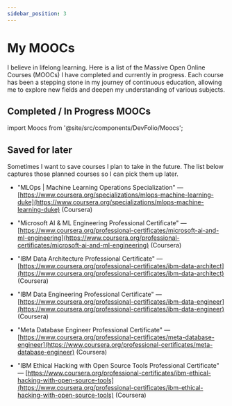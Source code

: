 ```yaml
---
sidebar_position: 3
---
```


# My MOOCs

I believe in lifelong learning. Here is a list of the Massive Open Online Courses (MOOCs) I have completed and currently in progress. Each course has been a stepping stone in my journey of continuous education, allowing me to explore new fields and deepen my understanding of various subjects.

## Completed / In Progress MOOCs

import Moocs from '@site/src/components/DevFolio/Moocs';

<Moocs />

## Saved for later

Sometimes I want to save courses I plan to take in the future. The list below captures those planned courses so I can pick them up later.

- "MLOps | Machine Learning Operations Specialization" — [https://www.coursera.org/specializations/mlops-machine-learning-duke](https://www.coursera.org/specializations/mlops-machine-learning-duke) (Coursera)

- "Microsoft AI & ML Engineering Professional Certificate" — [https://www.coursera.org/professional-certificates/microsoft-ai-and-ml-engineering](https://www.coursera.org/professional-certificates/microsoft-ai-and-ml-engineering) (Coursera)

- "IBM Data Architecture Professional Certificate" — [https://www.coursera.org/professional-certificates/ibm-data-architect](https://www.coursera.org/professional-certificates/ibm-data-architect) (Coursera)

- "IBM Data Engineering Professional Certificate" — [https://www.coursera.org/professional-certificates/ibm-data-engineer](https://www.coursera.org/professional-certificates/ibm-data-engineer) (Coursera)

- "Meta Database Engineer Professional Certificate" — [https://www.coursera.org/professional-certificates/meta-database-engineer](https://www.coursera.org/professional-certificates/meta-database-engineer) (Coursera)

- "IBM Ethical Hacking with Open Source Tools Professional Certificate" — [https://www.coursera.org/professional-certificates/ibm-ethical-hacking-with-open-source-tools](https://www.coursera.org/professional-certificates/ibm-ethical-hacking-with-open-source-tools) (Coursera)
